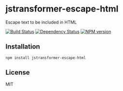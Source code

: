 # jstransformer-escape-html

Escape text to be included in HTML

[![Build Status](https://img.shields.io/travis/jstransformers/jstransformer-escape-html/master.svg)](https://travis-ci.org/jstransformers/jstransformer-escape-html)
[![Dependency Status](https://img.shields.io/gemnasium/jstransformers/jstransformer-escape-html.svg)](https://gemnasium.com/jstransformers/jstransformer-escape-html)
[![NPM version](https://img.shields.io/npm/v/jstransformer-escape-html.svg)](https://www.npmjs.org/package/jstransformer-escape-html)

## Installation

    npm install jstransformer-escape-html

## License

  MIT
